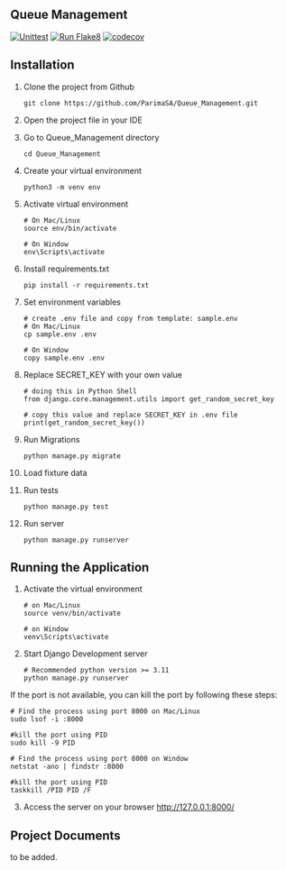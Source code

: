 ## Queue Management
[![Unittest](https://github.com/ParimaSA/Queue_Management/actions/workflows/unittest.yml/badge.svg)](https://github.com/ParimaSA/Queue_Management/actions/workflows/unittest.yml)
[![Run Flake8](https://github.com/ParimaSA/Queue_Management/actions/workflows/run-flake8.yml/badge.svg)](https://github.com/ParimaSA/Queue_Management/actions/workflows/run-flake8.yml)
[![codecov](https://codecov.io/github/ParimaSA/Queue_Management/graph/badge.svg?token=B0XYTZRM1R)](https://codecov.io/github/ParimaSA/Queue_Management)


## Installation

1. Clone the project from Github
    ```
    git clone https://github.com/ParimaSA/Queue_Management.git
    ```
2. Open the project file in your IDE
3. Go to Queue_Management directory
    ```
    cd Queue_Management
    ```
4. Create your virtual environment
    ```
    python3 -m venv env
    ```
5. Activate virtual environment
   ```
   # On Mac/Linux
   source env/bin/activate
   
   # On Window
   env\Scripts\activate
   ```
6. Install requirements.txt
    ```
    pip install -r requirements.txt
    ```
7. Set environment variables
   ```
   # create .env file and copy from template: sample.env
   # On Mac/Linux
   cp sample.env .env
   
   # On Window
   copy sample.env .env
   ```
8. Replace SECRET_KEY with your own value
   ```
   # doing this in Python Shell
   from django.core.management.utils import get_random_secret_key
   
   # copy this value and replace SECRET_KEY in .env file
   print(get_random_secret_key())
   ```
9. Run Migrations
    ```
    python manage.py migrate
    ```
10. Load fixture data

11. Run tests
    ```
    python manage.py test
    ```
12. Run server
    ```
    python manage.py runserver
    ```

## Running the Application
1. Activate the virtual environment
    ```
    # on Mac/Linux
    source venv/bin/activate
    
    # on Window
    venv\Scripts\activate 
    ```
2. Start Django Development server
    ```
   # Recommended python version >= 3.11
    python manage.py runserver
    ```
If the port is not available, you can kill the port by following these steps:
   ```
   # Find the process using port 8000 on Mac/Linux
   sudo lsof -i :8000
   
   #kill the port using PID
   sudo kill -9 PID
   ```
   ```
   # Find the process using port 8000 on Window
   netstat -ano | findstr :8000
   
   #kill the port using PID
   taskkill /PID PID /F
   ```
3. Access the server on your browser http://127.0.0.1:8000/

## Project Documents
to be added.
